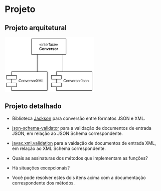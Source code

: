 # Projeto

## Projeto arquitetural

![Arquitetura](ProjetoArquitetural.png)

## Projeto detalhado

- Biblioteca [Jackson](https://github.com/FasterXML/jackson) para conversão entre formatos JSON e XML.
- [json-schema-validator](https://github.com/java-json-tools/json-schema-validator) para a validação de documentos de entrada JSON, em relação ao JSON Schema correspondente. 
- [javax.xml.validation](https://docs.oracle.com/javase/7/docs/api/javax/xml/validation/package-summary.html) para a vaidação de documentos de entrada XML, em relação ao XML Schema correspondente.

- Quais as assinaturas dos métodos que implementam as funções?
- Há situações excepcionais? 
- Você pode resolver estes dois itens acima com a documentação correspondente dos métodos.

